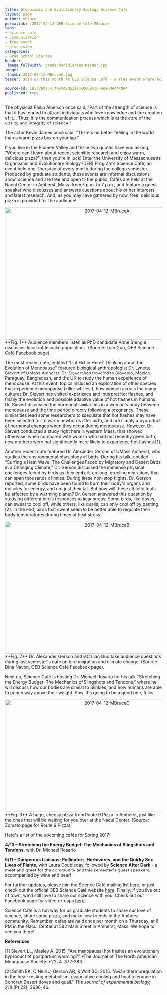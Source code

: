 ```yaml
---
title: Organismic and Evolutionary Biology Science Cafe
layout: page
author: mbruce
permalink: /2017-04-13-OEB-Science-Cafe-MBruce/
tags:
- science cafe
- communication
- free event
- discussion
categories:
- Grad School Diaries
header:
 image_fullwidth: gradschooldiaries-header.jpg
image:
 thumb: 2017-04-12-MBruceA.jpg
teaser: Join us this month at OEB Science Café - a free event where scientists and community members meet to share ideas and pizza.

source-id: 18lr2b0sJ4_fwyVA2QS2iFI6QCQBojC-Wo9GMAc4XNR4
published: true
---
```

The physicist Philip Albelson once said, "Part of the strength of science is that it has tended to attract individuals who love knowledge and the creation of it… Thus, it is the communication process which is at the core of the vitality and integrity of science." 

The actor Kevin James once said, "There's no better feeling in the world than a warm pizza box on your lap."

If you live in the Pioneer Valley and these two quotes have you asking, "Where can I learn about recent scientific research and enjoy warm, delicious pizza?", then you're in luck! Enter the University of Massachusetts Organismic and Evolutionary Biology (OEB) Program’s Science Café, an event held one Thursday of every month during the college semester. Produced by graduate students, these events are informal discussions about science and are free and open to the public. Cafés are held at the Nacul Center in Amherst, Mass. from 6 p.m. to 7 p.m., and feature a guest speaker who discusses and answers questions about his or her interests and latest research.  And, as you may have gathered by now, free, delicious pizza is provided for the audience! 

<center><a data-flickr-embed="true"  href="https://www.flickr.com/photos/139839751@N06/33190719673/in/dateposted-friend/" title="2017-04-12-MBruceA"><img src="https://c1.staticflickr.com/4/3931/33190719673_b0bb269ba5_z.jpg" width="640" height="424" alt="2017-04-12-MBruceA"></a><script async src="//embedr.flickr.com/assets/client-code.js" charset="utf-8"></script></center>
**Fig. 1** Audience members listen as PhD candidate Anne Stengle discusses local rattlesnake populations. (Source: Lian Guo, OEB Science Café Facebook page).

The most recent café, entitled "Is it Hot in Here? Thinking about the Evolution of Menopause" featured biological anthropologist Dr. Lynette Sievert of UMass Amherst. Dr. Sievert has traveled to Slovenia, Mexico, Paraguay, Bangladesh, and the UK to study the human experience of menopause. At this event, topics included an exploration of other species that experience menopause (killer whales!), how women across the many cultures Dr. Sievert has visited experience and interpret hot flashes, and finally the evolution and possible adaptive value of hot flashes in humans. Dr. Sievert discussed the hormonal similarities in a woman's body between menopause and the time period directly following a pregnancy. These similarities lead some researchers to speculate that hot flashes may have been selected for to warm newborns after birth, and are simply a byproduct of hormonal changes when they occur during menopause.  However, Dr. Sievert conducted a study right here in western Mass. that showed otherwise: when compared with women who had not recently given birth, new mothers were not significantly more likely to experience hot flashes [1].

Another recent café featured Dr. Alexander Gerson of UMass Amherst, who studies the environmental physiology of birds. During his talk, entitled "Surfing a Heat Wave: The Challenges Faced by Migratory and Desert Birds in a Changing Climate," Dr. Gerson discussed the immense physical challenges faced by birds as they embark on long, grueling migrations that can span thousands of miles. During these non-stop flights, Dr. Gerson reported, some birds have been found to burn their body's organs and muscles for energy, and not just their fat. But how will these athletic feats be affected by a warming planet? Dr. Gerson answered this question by studying different bird’s responses to heat stress. Some birds, like doves, can sweat to cool off, while others, like quails, can only cool off by panting [2]. In the end, birds that sweat seem to be better able to regulate their body temperatures during times of heat stress.

<center><a data-flickr-embed="true"  href="https://www.flickr.com/photos/139839751@N06/33618055090/in/dateposted-friend/" title="2017-04-12-MBruceB"><img src="https://c1.staticflickr.com/3/2888/33618055090_10d7bfcfe0_z.jpg" width="640" height="424" alt="2017-04-12-MBruceB"></a><script async src="//embedr.flickr.com/assets/client-code.js" charset="utf-8"></script></center>
**Fig. 2** Dr. Alexander Gerson and MC Lian Guo take audience questions during last semester's café on bird migration and climate change. (Source: Dina Navon, OEB Science Café Facebook page).

Next up, Science Café is hosting Dr. Michael Rosario for his talk "Stretching the Energy Budget: The Mechanics of Slingshots and Tendons," where he will discuss how our bodies are similar to Slinkies, and how humans are able to punch way above their weight. Pow! It's going to be a good one, folks. 

<center><a data-flickr-embed="true"  href="https://www.flickr.com/photos/139839751@N06/33190719503/in/dateposted-friend/" title="2017-04-12-MBruceC"><img src="https://c1.staticflickr.com/3/2949/33190719503_aa3d8c3ab7_z.jpg" width="640" height="361" alt="2017-04-12-MBruceC"></a><script async src="//embedr.flickr.com/assets/client-code.js" charset="utf-8"></script></center>
**Fig. 3** A huge, cheesy pizza from Route 9 Pizza in Amherst, just like the ones that will be waiting for you over at the Nacul Center. (Source: Zomato page for Route 9 Pizza). 


Here's a list of the upcoming cafés for Spring 2017:

**4/13 – Stretching the Energy Budget: The Mechanics of Slingshots and Tendons**, with Dr. Michael Rosario

**5/11 – Dangerous Liaisons: Pollinators, Herbivores, and the Quirky Sex Lives of Plants**, with Laura Doubleday, followed by **Science After Dark** - a meet and greet for the community and this semester's guest speakers, accompanied by wine and beer!

For further updates, please join the Science Café mailing list [here](http://oebsciencecafe.us13.list-manage2.com/subscribe?u=0815deaeb0f72a609b883f842&id=39d6371adf), or just check out the official OEB Science Café website [here](https://oebsciencecafe.org/). Finally, if you live out of town, we'd still love to share our science with you! Check out our Facebook page for video re-caps [here](https://www.facebook.com/Science-Cafe-288831481143086/). 

Science Café is a fun way for us graduate students to share our love of science, share some pizza, and make new friends in the Amherst community. Remember, cafés are held once per month on a Thursday, at 6 PM in the Nacul Center at 592 Main Street in Amherst, Mass. We hope to see you there!

**References**

[1] Sievert LL, Masley A. 2015. "Are menopausal hot flashes an evolutionary byproduct of postpartum warming?" *The Journal of The North American Menopause Society. *22, 4. 377-383. 

[2] Smith EK, O'Neill J, Gerson AR, & Wolf BO. 2015. "Avian thermoregulation in the heat: resting metabolism, evaporative cooling and heat tolerance in Sonoran Desert doves and quail." *The Journal of experimental biology, 218* (Pt 22), 3636-46.

